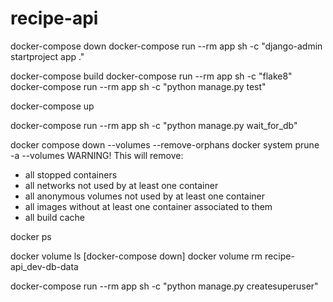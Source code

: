 # recipe-api

docker-compose down
docker-compose run --rm app sh -c "django-admin startproject app ."

docker-compose build
docker-compose run --rm app sh -c "flake8"
docker-compose run --rm app sh -c "python manage.py test"

docker-compose up


docker-compose run --rm app sh -c "python manage.py wait_for_db"


docker compose down --volumes --remove-orphans
docker system prune -a --volumes
WARNING! This will remove:
  - all stopped containers
  - all networks not used by at least one container
  - all anonymous volumes not used by at least one container
  - all images without at least one container associated to them
  - all build cache

docker ps


docker volume ls
[docker-compose down]
docker volume rm recipe-api_dev-db-data

docker-compose run --rm app sh -c "python manage.py createsuperuser"